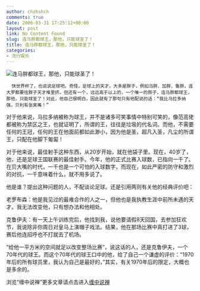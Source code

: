 ```yaml
---
author: chzhshch
comments: true
date: 2006-03-31 17:25:12+00:00
layout: post
link: No Content Found
slug: 连马胖都球王，那他，只能球圣了！
title: 连马胖都球王，那他，只能球圣了！
categories:
- 流行娱乐
---
```


			

                                                                    




![连马胖都球王，那他，只能球圣了！](http://simg.sinajs.cn/blog7style/images/common/sg_trans.gif)




                                                                                                                    




      快世界杯了，也说说足球吧。奇怪，足球上的天才，大多是胖子，例如马胖、加胖、鲁胖，连大罗都要往胖子天才堆里挤。但还有一个，远远高于以上的，一个唯一的胖子，连马胖都球王，那他，只能球圣了！对此，他自己很明白，因此就有了那句只有他配说的话：“我比马拉多纳强，贝利有张臭嘴！”







  对于他来说，马拉多纳被称为球王，并不是诸多可笑事情中特别可笑的，像范高佬都被称为禁区之王，也就证明了，所谓的王，往往是垃圾的代名词。而他，不需要任何的王冠，任何的王在他面前都如此渺小，因为他是圣，超凡入圣，凡尘的所谓王，只配在他脚下匍匐！







  对于他来说，最佳射手这种东西，从20岁开始，就在他袋子里。现在，40岁了，他，还是足球王国联赛的最佳射手。今年，他的正式比赛入球数，已指向一千了。在贝大嘴的时代，一千也是一个可怕的入球数字，而现在，如此严密的防守和激烈的对抗，一千意味着什么，就不用多说了。







  他是谁？提出这种问题的人，不配谈论足球。还是引用两则有关他的经典评价吧：







老罗布森：他是我见过的最难合作的人之一，但他也是我执教生涯中前所未遇的天才。我无法改变他，只有想办法和他相处。







克鲁伊夫：有一天上午训练完后，他找到我，说他要请假8天回国，去参加狂欢节，我说除非你周日对皇马上演帽子戏法。结果，他在那场比赛中真打进了3球，赛后他连招呼也不打就去了机场。







  “给他一平方米的空间就足以改变整场比赛”，说这话的人，还是克鲁伊夫，一个70年代的球王。而这个70年代的球王口中的他，给了自己一个谦虚的评价：“1970年后的所有球员里，我认为自己是最好的，”其实，有关1970年后的限定，大概也是多余的。













浏览“缠中说禅”更多文章请点击进入[缠中说禅](http://blog.sina.com.cn/m/chzhshch)



























